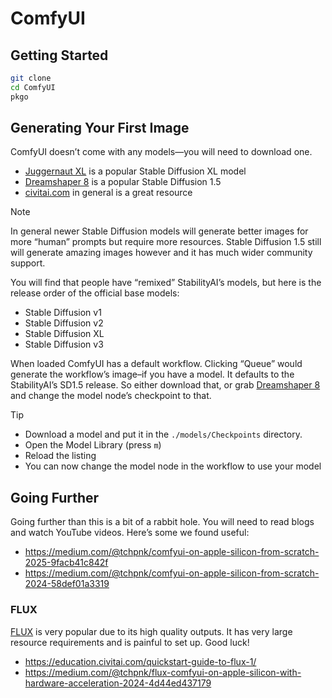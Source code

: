 # ComfyUI

## Getting Started

```sh
git clone
cd ComfyUI
pkgo
```

## Generating Your First Image

ComfyUI doesn’t come with any models—you will need to download one.

* [Juggernaut XL](https://civitai.com/models/133005/juggernaut-xl) is a popular Stable Diffusion XL model
* [Dreamshaper 8] is a popular Stable Diffusion 1.5
* [civitai.com](https://civitai.com) in general is a great resource

> [!NOTE]
> In general newer Stable Diffusion models will generate better images for
> more “human” prompts but require more resources. Stable Diffusion 1.5 still
> will generate amazing images however and it has much wider community
> support.
>
> You will find that people have “remixed” StabilityAI’s models, but here is
> the release order of the official base models:
>
> * Stable Diffusion v1
> * Stable Diffusion v2
> * Stable Diffusion XL
> * Stable Diffusion v3

When loaded ComfyUI has a default workflow. Clicking “Queue” would generate
the workflow’s image–if you have a model. It defaults to the StabilityAI’s
SD1.5 release. So either download that, or grab [Dreamshaper 8] and change
the model node’s checkpoint to that.

> [!TIP]
>
> * Download a model and put it in the `./models/Checkpoints` directory.
> * Open the Model Library (press `m`)
> * Reload the listing
> * You can now change the model node in the workflow to use your model

[DreamShaper 8]: https://civitai.com/models/4384/dreamshaper

## Going Further

Going further than this is a bit of a rabbit hole. You will need to read blogs
and watch YouTube videos. Here’s some we found useful:

* https://medium.com/@tchpnk/comfyui-on-apple-silicon-from-scratch-2025-9facb41c842f
* https://medium.com/@tchpnk/comfyui-on-apple-silicon-from-scratch-2024-58def01a3319

### FLUX

[FLUX] is very popular due to its high quality outputs. It has very
large resource requirements and is painful to set up. Good luck!

* https://education.civitai.com/quickstart-guide-to-flux-1/
* https://medium.com/@tchpnk/flux-comfyui-on-apple-silicon-with-hardware-acceleration-2024-4d44ed437179

[FLUX]: https://civitai.com/models/618692?modelVersionId=691639
